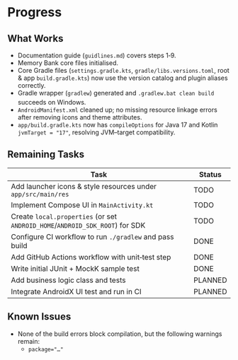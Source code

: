 # Progress

## What Works
* Documentation guide (`guidlines.md`) covers steps 1‑9.
* Memory Bank core files initialised.
* Core Gradle files (`settings.gradle.kts`, `gradle/libs.versions.toml`, root & app `build.gradle.kts`) now use the version catalog and plugin aliases correctly.
* Gradle wrapper (`gradlew`) generated and `.gradlew.bat clean build` succeeds on Windows.
* `AndroidManifest.xml` cleaned up; no missing resource linkage errors after removing icons and theme attributes.
* `app/build.gradle.kts` now has `compileOptions` for Java 17 and Kotlin `jvmTarget = "17"`, resolving JVM–target compatibility.

## Remaining Tasks
| Task | Status |
| ---- | ------ |
| Add launcher icons & style resources under `app/src/main/res` | TODO |
| Implement Compose UI in `MainActivity.kt` | TODO |
| Create `local.properties` (or set `ANDROID_HOME`/`ANDROID_SDK_ROOT`) for SDK | TODO |
| Configure CI workflow to run `./gradlew` and pass build | DONE |
| Add GitHub Actions workflow with unit‑test step | DONE |
| Write initial JUnit + MockK sample test | DONE |
| Add business logic class and tests | PLANNED |
| Integrate AndroidX UI test and run in CI | PLANNED |

## Known Issues
* None of the build errors block compilation, but the following warnings remain:
  * `package="…"`